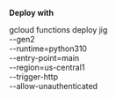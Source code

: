 
**Deploy with**

gcloud functions deploy jig \
  --gen2 \
  --runtime=python310 \
  --entry-point=main \
  --region=us-central1 \
  --trigger-http \
  --allow-unauthenticated

